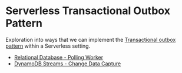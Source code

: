 # Serverless Transactional Outbox Pattern

Exploration into ways that we can implement the [Transactional outbox pattern](https://microservices.io/patterns/data/transactional-outbox.html) within a Serverless setting.

- [Relational Database - Polling Worker](./relational-database-polling-worker/)
- [DynamoDB Streams - Change Data Capture](./dynamodb-streams-change-data-capture/)
